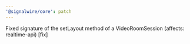 ```yaml
---
'@signalwire/core': patch
---
```


Fixed signature of the setLayout method of a VideoRoomSession (affects: realtime-api) [fix]
